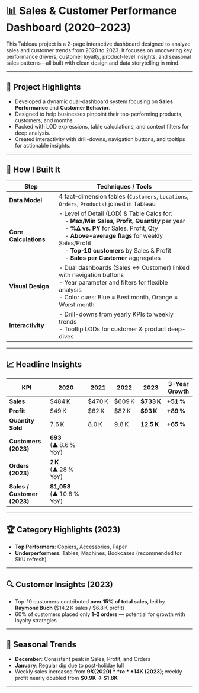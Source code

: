 # 📊 Sales & Customer Performance Dashboard (2020–2023)

This Tableau project is a 2-page interactive dashboard designed to analyze sales and customer trends from 2020 to 2023. It focuses on uncovering key performance drivers, customer loyalty, product-level insights, and seasonal sales patterns—all built with clean design and data storytelling in mind.

---

## 🚀 Project Highlights

- Developed a dynamic dual-dashboard system focusing on **Sales Performance** and **Customer Behavior**.
- Designed to help businesses pinpoint their top-performing products, customers, and months.
- Packed with LOD expressions, table calculations, and context filters for deep analysis.
- Created interactivity with drill-downs, navigation buttons, and tooltips for actionable insights.

---

## 🔧 How I Built It

| Step              | Techniques / Tools |
|------------------|--------------------|
| **Data Model**   | 4 fact–dimension tables (`Customers`, `Locations`, `Orders`, `Products`) joined in Tableau |
| **Core Calculations** | - Level of Detail (LOD) & Table Calcs for:<br>  - **Max/Min Sales, Profit, Quantity** per year <br>  - **%Δ vs. PY** for Sales, Profit, Qty <br>  - **Above-average flags** for weekly Sales/Profit <br>  - **Top‑10 customers** by Sales & Profit <br>  - **Sales per Customer** aggregates |
| **Visual Design** | - Dual dashboards (Sales ↔ Customer) linked with navigation buttons <br> - Year parameter and filters for flexible analysis <br> - Color cues: Blue = Best month, Orange = Worst month |
| **Interactivity** | - Drill-downs from yearly KPIs to weekly trends <br> - Tooltip LODs for customer & product deep-dives |

---

## 📈 Headline Insights

| KPI                        | 2020     | 2021     | 2022     | 2023     | 3-Year Growth |
|---------------------------|----------|----------|----------|----------|----------------|
| **Sales**                 | $484 K   | $470 K   | $609 K   | **$733 K** | **+51 %**      |
| **Profit**                | $49 K    | $62 K    | $82 K    | **$93 K**  | **+89 %**      |
| **Quantity Sold**         | 7.6 K    | 8.0 K    | 9.8 K    | **12.5 K** | **+65 %**      |
| **Customers (2023)**      | **693** (▲ 8.6 % YoY) |
| **Orders (2023)**         | **2 K** (▲ 28 % YoY) |
| **Sales / Customer (2023)** | **$1,058** (▲ 10.8 % YoY) |

---

## 🏆 Category Highlights (2023)

- **Top Performers**: Copiers, Accessories, Paper
- **Underperformers**: Tables, Machines, Bookcases (recommended for SKU refresh)

---

## 🔍 Customer Insights (2023)

- Top-10 customers contributed **over 15% of total sales**, led by **Raymond Buch** ($14.2 K sales / $6.8 K profit)
- 60% of customers placed only **1–2 orders** — potential for growth with loyalty strategies

---

## 📅 Seasonal Trends

- **December**: Consistent peak in Sales, Profit, and Orders
- **January**: Regular dip due to post-holiday lull
- Weekly sales increased from **$9K (2020)** to **$14K (2023)**; weekly profit nearly doubled from **$0.9K → $1.8K**

---

